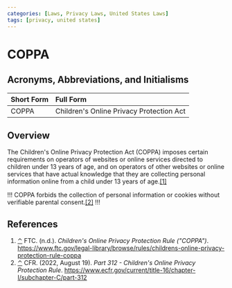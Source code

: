 ```yaml
---
categories: [Laws, Privacy Laws, United States Laws]
tags: [privacy, united states]
---
```


# COPPA

## Acronyms, Abbreviations, and Initialisms

Short Form | Full Form
:--- | :---
COPPA | Children's Online Privacy Protection Act

## Overview

<span id="rev1"></span>The Children's Online Privacy Protection Act (COPPA) imposes certain requirements on operators of websites or online services directed to children under 13 years of age, and on operators of other websites or online services that have actual knowledge that they are collecting personal information online from a child under 13 years of age.[[1]](#ref1)

!!!
<span id="rev1"></span>COPPA forbids the collection of personal information or cookies without verifiable parental consent.[[2]](#ref2)
!!!

## References

1. <span id="ref1"></span>[⌃](#rev1) FTC. (n.d.). *Children's Online Privacy Protection Rule ("COPPA")*. https://www.ftc.gov/legal-library/browse/rules/childrens-online-privacy-protection-rule-coppa
2. <span id="ref2"></span>[⌃](#rev2) CFR. (2022, August 19). *Part 312 - Children's Online Privacy Protection Rule*. https://www.ecfr.gov/current/title-16/chapter-I/subchapter-C/part-312